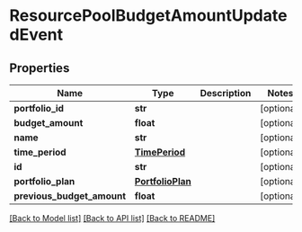 # ResourcePoolBudgetAmountUpdatedEvent

## Properties
Name | Type | Description | Notes
------------ | ------------- | ------------- | -------------
**portfolio_id** | **str** |  | [optional] 
**budget_amount** | **float** |  | [optional] 
**name** | **str** |  | [optional] 
**time_period** | [**TimePeriod**](TimePeriod.md) |  | [optional] 
**id** | **str** |  | [optional] 
**portfolio_plan** | [**PortfolioPlan**](PortfolioPlan.md) |  | [optional] 
**previous_budget_amount** | **float** |  | [optional] 

[[Back to Model list]](../README.md#documentation-for-models) [[Back to API list]](../README.md#documentation-for-api-endpoints) [[Back to README]](../README.md)


